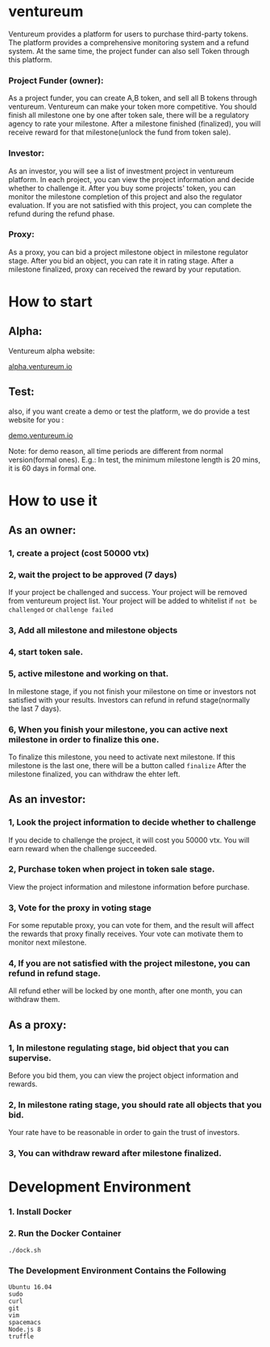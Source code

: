 # ventureum
Ventureum provides a platform for users to purchase third-party tokens. 
The platform provides a comprehensive monitoring system and a refund system. 
At the same time, the project funder can also sell Token through this platform.

### Project Funder (owner):
As a project funder, you can create A,B token, and sell all B tokens through ventureum. 
Ventureum can make your token more competitive. 
You should finish all milestone one by one after token sale, 
there will be a regulatory agency to rate your milestone. 
After a milestone finished (finalized), you will receive reward for that 
milestone(unlock the fund from token sale).
### Investor:
As an investor, you will see a list of investment project in ventureum platform. 
In each project, you can view the project information and decide whether to challenge it. 
After you buy some projects' token, you can monitor the milestone completion of this project 
and also the regulator evaluation. If you are not satisfied with this project, 
you can complete the refund during the refund phase.
### Proxy:
As a proxy, you can bid a project milestone object in milestone regulator stage. 
After you bid an object, you can rate it in rating stage. After a milestone finalized, 
proxy can received the reward by your reputation.

# How to start

## Alpha:
Ventureum alpha website: 

[alpha.ventureum.io](http://alpha.ventureum.io "alpha.ventureum.io")

## Test:
also, if you want create a demo or test the platform, we do provide a test website for you : 

[demo.ventureum.io](http://demo.ventureum.io "demo.ventureum.io")

Note: for demo reason, all time periods are different from normal version(formal ones). 
E.g.: In test, the minimum milestone length is 20 mins, it is 60 days in formal one.


# How to use it

## As an owner:
### 1, create a project (cost 50000 vtx)
### 2, wait the project to be approved (7 days)
If your project be challenged and success. Your project will be removed from ventureum project list.
Your project will be added to whitelist if `not be challenged` or `challenge failed`
### 3, Add all milestone and milestone objects 
### 4, start token sale.
### 5, active milestone and working on that.
In milestone stage, if you not finish your milestone on time or investors 
not satisfied with your results. Investors can refund in refund stage(normally the last 7 days).
### 6, When you finish your milestone, you can active next milestone in order to finalize this one.
To finalize this milestone, you need to activate next milestone. 
If this milestone is the last one, there will be a button called `finalize`
After the milestone finalized, you can withdraw the ehter left.

## As an investor:
### 1, Look the project information to decide whether to challenge
If you decide to challenge the project, it will cost you 50000 vtx. 
You will earn reward when the challenge succeeded.
### 2, Purchase token when project in token sale stage.
View the project information and milestone information before purchase.
### 3, Vote for the proxy in voting stage
For some reputable proxy, you can vote for them, 
and the result will affect the rewards that proxy finally receives.
Your vote can motivate them to monitor next milestone.
### 4, If you are not satisfied with the project milestone, you can refund in refund stage.
All refund ether will be locked by one month, after one month, you can withdraw them.


## As a proxy:
### 1, In milestone regulating stage, bid object that you can supervise.
Before you bid them, you can view the project object information and rewards.
### 2, In milestone rating stage, you should rate all objects that you bid.
Your rate have to be reasonable in order to gain the trust of investors.
### 3, You can withdraw reward after milestone finalized.



# Development Environment

### 1. Install Docker

### 2. Run the Docker Container
```
./dock.sh
```
### The Development Environment Contains the Following
```
Ubuntu 16.04
sudo
curl
git
vim
spacemacs
Node.js 8
truffle
```
